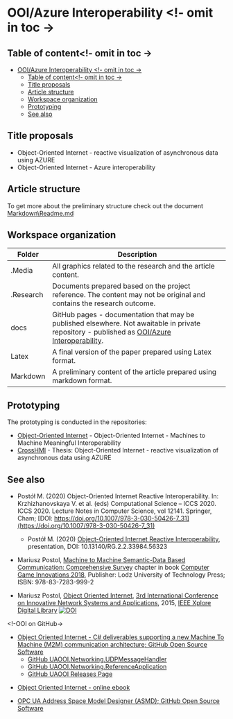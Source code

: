 # OOI/Azure Interoperability <!- omit in toc ->

## Table of content<!- omit in toc ->

- [OOI/Azure Interoperability <!- omit in toc ->](#ooiazure-interoperability---omit-in-toc--)
  - [Table of content<!- omit in toc ->](#table-of-content--omit-in-toc--)
  - [Title proposals](#title-proposals)
  - [Article structure](#article-structure)
  - [Workspace organization](#workspace-organization)
  - [Prototyping](#prototyping)
  - [See also](#see-also)

## Title proposals

- Object-Oriented Internet - reactive visualization of asynchronous data using AZURE
- Object-Oriented Internet - Azure interoperability

## Article structure

To get more about the preliminary structure check out the document [Markdown\Readme.md](Markdown\Readme.md)

## Workspace organization

| Folder    |Description |
|-|-|
| .Media    | All graphics related to the research and the article content.|
| .Research | Documents prepared based on the project reference. The content may not be original and contains the research outcome.|
| docs      | GitHub pages - documentation that may be published elsewhere. Not awaitable in private repository - published as [OOI/Azure Interoperability](https://it-p-lodz-pl.github.io/OOI.Gateway2Azure.Article/README.html). |
| Latex     | A final version of the paper prepared using Latex format. |
| Markdown  | A preliminary content of the article prepared using markdown format. |

## Prototyping

The prototyping is conducted in the repositories:

- [Object-Oriented Internet](https://github.com/mpostol/OPC-UA-OOI#object-oriented-internet) - Object-Oriented Internet - Machines to Machine Meaningful Interoperability
- [CrossHMI](https://github.com/Drutol/CrossHMI#crosshmi) - Thesis: Object-Oriented Internet - reactive visualization of asynchronous data using AZURE

## See also

- Postół M. (2020) Object-Oriented Internet Reactive Interoperability. In: Krzhizhanovskaya V. et al. (eds) Computational Science – ICCS 2020. ICCS 2020. Lecture Notes in Computer Science, vol 12141. Springer, Cham; [DOI: https://doi.org/10.1007/978-3-030-50426-7_31](https://doi.org/10.1007/978-3-030-50426-7_31)
  - Postół M. (2020) [Object-Oriented Internet Reactive Interoperability](https://www.researchgate.net/publication/341882427_Object-Oriented_Internet_Reactive_Interoperability), presentation, DOI: 10.13140/RG.2.2.33984.56323

- Mariusz Postol, [Machine to Machine Semantic-Data Based Communication: Comprehensive Survey](https://www.researchgate.net/publication/341165347_Machine_to_Machine_Semantic-Data_Based_Communication_Comprehensive_Survey) chapter in book [Computer Game Innovations 2018](https://www.researchgate.net/publication/335524620_Computer_Game_Innovations_2018), Publisher: Lodz University of Technology Press; ISBN: 978-83-7283-999-2

- Mariusz Postol, [Object Oriented Internet](https://ieeexplore.ieee.org/abstract/document/7321562), [3rd International Conference on Innovative Network Systems and Applications](https://fedcsis.org/2015/inetsapp), 2015, [IEEE Xplore Digital Library](https://ieeexplore.ieee.org/abstract/document/7321562) [![DOI](https://img.shields.io/badge/DOI-10.15439%2F2015F160-blue)](https://fedcsis.org/proceedings/2015/pliks/160.pdf)

<!-OOI on GitHub->

- [Object Oriented Internet - C# deliverables supporting a new Machine To Machine (M2M) communication architecture; GitHub Open Source Software][OOI]
  - [GitHub UAOOI.Networking.UDPMessageHandler][OOI.Networking.UDPMessageHandler]
  - [GitHub UAOOI.Networking.ReferenceApplication][OOI.Networking.ReferenceApplication]
  - [GitHub UAOOI Releases Page][OOI.Releases]

[OOI]:https://github.com/mpostol/OPC-UA-OOI
[OOI.Networking.UDPMessageHandler]:https://github.com/mpostol/OPC-UA-OOI/tree/master/Networking/UDPMessageHandler
[OOI.Networking.ReferenceApplication]:https://github.com/mpostol/OPC-UA-OOI/tree/master/Networking/ReferenceApplication
[OOI.Releases]:https://github.com/mpostol/OPC-UA-OOI/releases

- [Object Oriented Internet - online ebook][OOIBook]

[OOIBook]:https://commsvr.gitbook.io/ooi/readme

- [OPC UA Address Space Model Designer (ASMD); GitHub Open Source Software][ASMD]

[ASMD]:https://github.com/mpostol/ASMD
